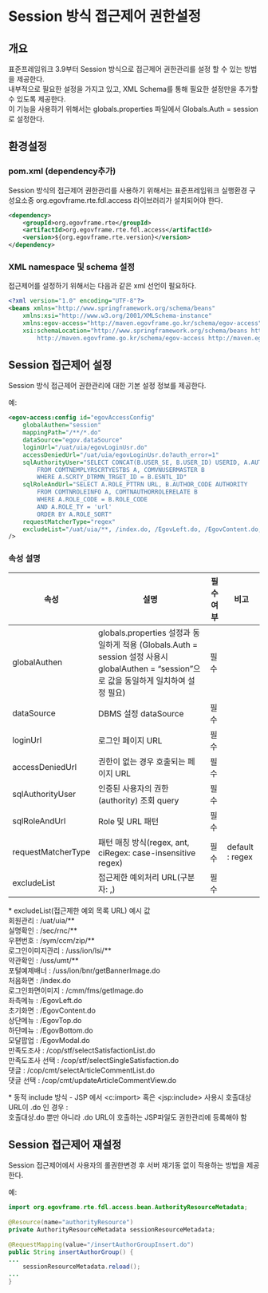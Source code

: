 # Session 방식 접근제어 권한설정

## 개요

 표준프레임워크 3.9부터 Session 방식으로 접근제어 권한관리를 설정 할 수 있는 방법을 제공한다.  
내부적으로 필요한 설정을 가지고 있고, XML Schema를 통해 필요한 설정만을 추가할 수 있도록 제공한다.  
이 기능을 사용하기 위해서는 globals.properties 파일에서 Globals.Auth = session 로 설정한다.

## 환경설정

### pom.xml (dependency추가)

 Session 방식의 접근제어 권한관리를 사용하기 위해서는 표준프레임워크 실행환경 구성요소중 org.egovframe.rte.fdl.access 라이브러리가 설치되어야 한다.

```xml
<dependency>
	<groupId>org.egovframe.rte</groupId>
	<artifactId>org.egovframe.rte.fdl.access</artifactId>
	<version>${org.egovframe.rte.version}</version>
</dependency>

```

### XML namespace 및 schema 설정

 접근제어를 설정하기 위해서는 다음과 같은 xml 선언이 필요하다.

```xml
<?xml version="1.0" encoding="UTF-8"?>
<beans xmlns="http://www.springframework.org/schema/beans"
	xmlns:xsi="http://www.w3.org/2001/XMLSchema-instance"
	xmlns:egov-access="http://maven.egovframe.go.kr/schema/egov-access"
	xsi:schemaLocation="http://www.springframework.org/schema/beans http://www.springframework.org/schema/beans/spring-beans.xsd
		http://maven.egovframe.go.kr/schema/egov-access http://maven.egovframe.go.kr/schema/egov-access/egov-access-4.2.0.xsd">
```

## Session 접근제어 설정

 Session 방식 접근제어 권한관리에 대한 기본 설정 정보를 제공한다.

 예:

```xml
<egov-access:config id="egovAccessConfig"
	globalAuthen="session"
	mappingPath="/**/*.do"
	dataSource="egov.dataSource"
	loginUrl="/uat/uia/egovLoginUsr.do"
	accessDeniedUrl="/uat/uia/egovLoginUsr.do?auth_error=1"
	sqlAuthorityUser="SELECT CONCAT(B.USER_SE, B.USER_ID) USERID, A.AUTHOR_CODE AUTHORITY
		FROM COMTNEMPLYRSCRTYESTBS A, COMVNUSERMASTER B
		WHERE A.SCRTY_DTRMN_TRGET_ID = B.ESNTL_ID"
	sqlRoleAndUrl="SELECT A.ROLE_PTTRN URL, B.AUTHOR_CODE AUTHORITY
		FROM COMTNROLEINFO A, COMTNAUTHORROLERELATE B
		WHERE A.ROLE_CODE = B.ROLE_CODE
		AND A.ROLE_TY = 'url'
		ORDER BY A.ROLE_SORT"
	requestMatcherType="regex"
	excludeList="/uat/uia/**, /index.do, /EgovLeft.do, /EgovContent.do, /EgovTop.do, /EgovBottom.do, /validator.do, /uss/umt/**, /sec/rnc/EgovRlnmCnfirm.do, /EgovModal.do"
/>
```

### 속성 설명

| 속성 | 설명 | 필수여부 | 비고 |
| --- | --- | --- | --- |
| globalAuthen | globals.properties 설정과 동일하게 적용 (Globals.Auth = session 설정 사용시 globalAuthen = “session”으로 값을 동일하게 일치하여 설정 필요) | 필수 |  |
| dataSource | DBMS 설정 dataSource | 필수 |  |
| loginUrl | 로그인 페이지 URL | 필수 |  |
| accessDeniedUrl | 권한이 없는 경우 호출되는 페이지 URL | 필수 |  |
| sqlAuthorityUser | 인증된 사용자의 권한(authority) 조회 query | 필수 |  |
| sqlRoleAndUrl | Role 및 URL 패턴 | 필수 |  |
| requestMatcherType | 패턴 매칭 방식(regex, ant, ciRegex: case-insensitive regex) | 필수 | default : regex |
| excludeList | 접근제한 예외처리 URL(구분자: ,) | 필수 |  |

 \* excludeList(접근제한 예외 목록 URL) 예시 값  
회원관리 : /uat/uia/\*\*  
실명확인 : /sec/rnc/\*\*  
우편번호 : /sym/ccm/zip/\*\*  
로그인이미지관리 : /uss/ion/lsi/\*\*  
약관확인 : /uss/umt/\*\*  
포털예제배너 : /uss/ion/bnr/getBannerImage.do  
처음화면 : /index.do  
로그인화면이미지 : /cmm/fms/getImage.do  
좌측메뉴 : /EgovLeft.do  
초기화면 : /EgovContent.do  
상단메뉴 : /EgovTop.do  
하단메뉴 : /EgovBottom.do  
모달팝업 : /EgovModal.do  
만족도조사 : /cop/stf/selectSatisfactionList.do  
만족도조사 선택 : /cop/stf/selectSingleSatisfaction.do  
댓글 : /cop/cmt/selectArticleCommentList.do  
댓글 선택 : /cop/cmt/updateArticleCommentView.do  

 \* 동적 include 방식 - JSP 에서 &lt;c:import&gt; 혹은 &lt;jsp:include&gt; 사용시 호출대상 URL이 .do 인 경우 :  
호출대상.do 뿐만 아니라 .do URL이 호출하는 JSP파일도 권한관리에 등록해야 함

## Session 접근제어 재설정

 Session 접근제어에서 사용자의 롤권한변경 후 서버 재기동 없이 적용하는 방법을 제공한다.

 예:

```java
import org.egovframe.rte.fdl.access.bean.AuthorityResourceMetadata;
 
@Resource(name="authorityResource")
private AuthorityResourceMetadata sessionResourceMetadata;
 
@RequestMapping(value="/insertAuthorGroupInsert.do")
public String insertAuthorGroup() {
...
    sessionResourceMetadata.reload();
...
}
```